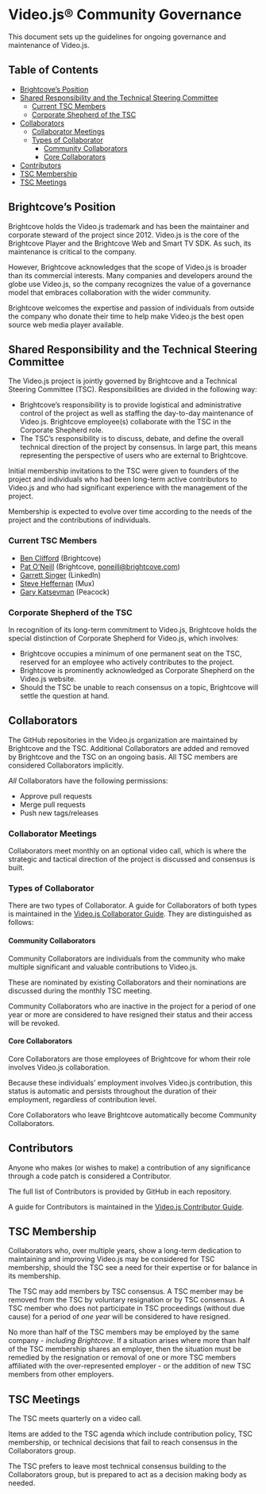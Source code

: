 # Video.js® Community Governance

This document sets up the guidelines for ongoing governance and maintenance of Video.js.

## Table of Contents

<!-- START doctoc generated TOC please keep comment here to allow auto update -->
<!-- DON'T EDIT THIS SECTION, INSTEAD RE-RUN doctoc TO UPDATE -->

- [Brightcove’s Position](#brightcoves-position)
- [Shared Responsibility and the Technical Steering Committee](#shared-responsibility-and-the-technical-steering-committee)
  - [Current TSC Members](#current-tsc-members)
  - [Corporate Shepherd of the TSC](#corporate-shepherd-of-the-tsc)
- [Collaborators](#collaborators)
  - [Collaborator Meetings](#collaborator-meetings)
  - [Types of Collaborator](#types-of-collaborator)
    - [Community Collaborators](#community-collaborators)
    - [Core Collaborators](#core-collaborators)
- [Contributors](#contributors)
- [TSC Membership](#tsc-membership)
- [TSC Meetings](#tsc-meetings)

<!-- END doctoc generated TOC please keep comment here to allow auto update -->

## Brightcove’s Position

Brightcove holds the Video.js trademark and has been the maintainer and corporate steward of the project since 2012. Video.js is the core of the Brightcove Player and the Brightcove Web and Smart TV SDK. As such, its maintenance is critical to the company.

However, Brightcove acknowledges that the scope of Video.js is broader than its commercial interests. Many companies and developers around the globe use Video.js, so the company recognizes the value of a governance model that embraces collaboration with the wider community.

Brightcove welcomes the expertise and passion of individuals from outside the company who donate their time to help make Video.js the best open source web media player available.

## Shared Responsibility and the Technical Steering Committee

The Video.js project is jointly governed by Brightcove and a Technical Steering Committee (TSC). Responsibilities are divided in the following way:

* Brightcove’s responsibility is to provide logistical and administrative control of the project as well as staffing the day-to-day maintenance of Video.js. Brightcove employee(s) collaborate with the TSC in the Corporate Shepherd role.
* The TSC’s responsibility is to discuss, debate, and define the overall technical direction of the project by consensus. In large part, this means representing the perspective of users who are external to Brightcove.

Initial membership invitations to the TSC were given to founders of the project and individuals who had been long-term active contributors to Video.js and who had significant experience with the management of the project.

Membership is expected to evolve over time according to the needs of the project and the contributions of individuals.

### Current TSC Members

* [Ben Clifford](https://github.com/mister-ben) (Brightcove)
* [Pat O’Neill](https://github.com/misteroneill) (Brightcove, poneill@brightcove.com)
* [Garrett Singer](https://github.com/gesinger) (LinkedIn)
* [Steve Heffernan](https://github.com/heff) (Mux)
* [Gary Katsevman](https://github.com/gkatsev) (Peacock)

### Corporate Shepherd of the TSC

In recognition of its long-term commitment to Video.js, Brightcove holds the special distinction of Corporate Shepherd for Video.js, which involves:

* Brightcove occupies a minimum of one permanent seat on the TSC, reserved for an employee who actively contributes to the project.
* Brightcove is prominently acknowledged as Corporate Shepherd on the Video.js website.
* Should the TSC be unable to reach consensus on a topic, Brightcove will settle the question at hand.

## Collaborators

The GitHub repositories in the Video.js organization are maintained by Brightcove and the TSC. Additional Collaborators are added and removed by Brightcove and the TSC on an ongoing basis. All TSC members are considered Collaborators implicitly.

*All* Collaborators have the following permissions:

* Approve pull requests
* Merge pull requests
* Push new tags/releases

### Collaborator Meetings

Collaborators meet monthly on an optional video call, which is where the strategic and tactical direction of the project is discussed and consensus is built.

### Types of Collaborator

There are two types of Collaborator. A guide for Collaborators of both types is maintained in the [Video.js Collaborator Guide](./COLLABORATOR_GUIDE.md). They are distinguished as follows:

#### Community Collaborators

Community Collaborators are individuals from the community who make multiple significant and valuable contributions to Video.js.

These are nominated by existing Collaborators and their nominations are discussed during the monthly TSC meeting.

Community Collaborators who are inactive in the project for a period of one year or more are considered to have resigned their status and their access will be revoked.

#### Core Collaborators

Core Collaborators are those employees of Brightcove for whom their role involves Video.js collaboration.

Because these individuals’ employment involves Video.js contribution, this status is automatic and persists throughout the duration of their employment, regardless of contribution level.

Core Collaborators who leave Brightcove automatically become Community Collaborators.

## Contributors

Anyone who makes (or wishes to make) a contribution of any significance through a code patch is considered a Contributor.

The full list of Contributors is provided by GitHub in each repository.

A guide for Contributors is maintained in the [Video.js Contributor Guide](https://github.com/videojs/video.js/blob/main/CONTRIBUTING.md).

## TSC Membership

Collaborators who, over multiple years, show a long-term dedication to maintaining and improving Video.js may be considered for TSC membership, should the TSC see a need for their expertise or for balance in its membership.

The TSC may add members by TSC consensus. A TSC member may be removed from the TSC by voluntary resignation or by TSC consensus. A TSC member who does not participate in TSC proceedings (without due cause) for a period of *one year* will be considered to have resigned.

No more than half of the TSC members may be employed by the same company - *including Brightcove*. If a situation arises where more than half of the TSC membership shares an employer, then the situation must be remedied by the resignation or removal of one or more TSC members affiliated with the over-represented employer - or the addition of new TSC members from other employers.

## TSC Meetings

The TSC meets quarterly on a video call.

Items are added to the TSC agenda which include contribution policy, TSC membership, or technical decisions that fail to reach consensus in the Collaborators group.

The TSC prefers to leave most technical consensus building to the Collaborators group, but is prepared to act as a decision making body as needed.
